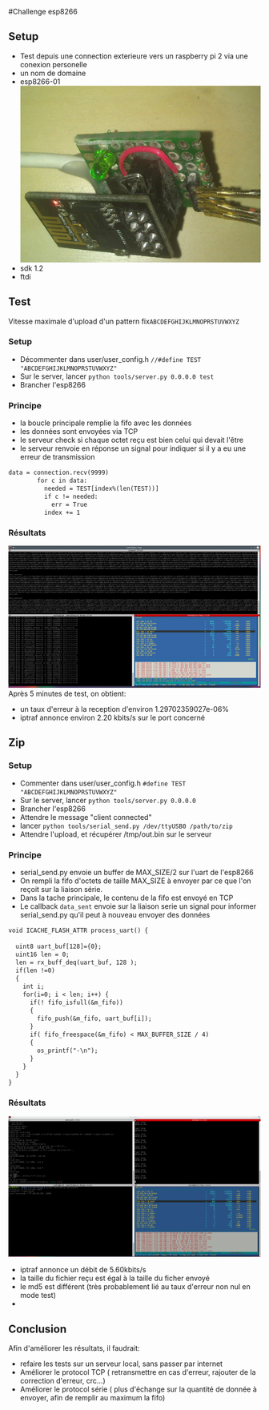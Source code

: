 #Challenge esp8266
## Setup
 - Test depuis une connection exterieure vers un raspberry pi 2 via une conexion personelle
 - un nom de domaine
 - esp8266-01 ![esp8266](doc/esp8266-01.png)
 - sdk 1.2
 - ftdi

## Test
Vitesse maximale d'upload d'un pattern fix``ABCDEFGHIJKLMNOPRSTUVWXYZ``

### Setup
 - Décommenter dans user/user_config.h
   ``//#define TEST "ABCDEFGHIJKLMNOPRSTUVWXYZ"``
 - Sur le server, lancer ``python tools/server.py 0.0.0.0 test``
 - Brancher l'esp8266
### Principe
 - la boucle principale remplie la fifo avec les données
 - les données sont envoyées via TCP
 - le serveur check si chaque octet reçu est bien celui qui devait l'être
 - le serveur renvoie en réponse un signal pour indiquer si il y a eu une erreur de transmission

```
data = connection.recv(9999)
        for c in data:
          needed = TEST[index%(len(TEST))]
          if c != needed:
            err = True
          index += 1
```

### Résultats
![Screenshot](doc/test.png)
Après 5 minutes de test, on obtient:

 - un taux d'erreur à la reception d'environ 1.29702359027e-06%
 - iptraf annonce environ 2.20 kbits/s sur le port concerné

## Zip
### Setup
 - Commenter dans user/user_config.h
   ``#define TEST "ABCDEFGHIJKLMNOPRSTUVWXYZ"``
 - Sur le server, lancer ``python tools/server.py 0.0.0.0``
 - Brancher l'esp8266
 - Attendre le message "client connected"
 - lancer ``python tools/serial_send.py /dev/ttyUSB0 /path/to/zip``
 - Attendre l'upload, et récupérer /tmp/out.bin sur le serveur
### Principe
- serial_send.py envoie un buffer de MAX_SIZE/2 sur l'uart de l'esp8266
- On rempli la fifo d'octets de taille MAX_SIZE à envoyer par ce que l'on reçoit sur la liaison série.
- Dans la tache principale, le contenu de la fifo est envoyé en TCP
- Le callback ``data_sent`` envoie sur la liaison serie un signal pour informer serial_send.py qu'il peut à nouveau envoyer des données

```
void ICACHE_FLASH_ATTR process_uart() {
  
  uint8 uart_buf[128]={0};
  uint16 len = 0;
  len = rx_buff_deq(uart_buf, 128 );
  if(len !=0)
  {
    int i;
    for(i=0; i < len; i++) {
      if(! fifo_isfull(&m_fifo))
      {
        fifo_push(&m_fifo, uart_buf[i]);
      }
      if( fifo_freespace(&m_fifo) < MAX_BUFFER_SIZE / 4)
      {
        os_printf("-\n");
      }
    }
  }
}
```

### Résultats

![Screenshot](doc/serial.png)

 - iptraf annonce un débit de 5.60kbits/s
 - la taille du fichier reçu est égal à la taille du ficher envoyé
 - le md5 est différent (très probablement lié au taux d'erreur non nul en mode test)
 - 
## Conclusion

Afin d'améliorer les résultats, il faudrait:

- refaire les tests sur un serveur local, sans passer par internet
- Améliorer le protocol TCP ( retransmettre en cas d'erreur, rajouter de la correction d'erreur, crc...)
- Améliorer le protocol série ( plus d'échange sur la quantité de donnée à envoyer, afin de remplir au maximum la fifo)